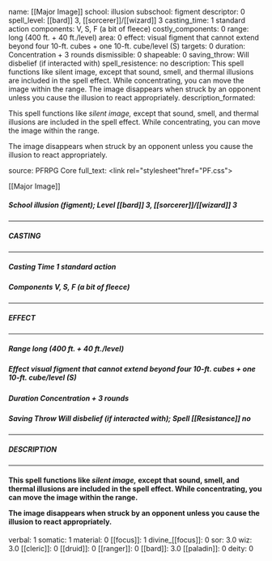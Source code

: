 name: [[Major Image]]
school: illusion
subschool: figment
descriptor: 0
spell_level: [[bard]] 3, [[sorcerer]]/[[wizard]] 3
casting_time: 1 standard action
components: V, S, F (a bit of fleece)
costly_components: 0
range: long (400 ft. + 40 ft./level)
area: 0
effect: visual figment that cannot extend beyond four 10-ft. cubes + one 10-ft. cube/level (S)
targets: 0
duration: Concentration + 3 rounds
dismissible: 0
shapeable: 0
saving_throw: Will disbelief (if interacted with)
spell_resistence: no
description: This spell functions like silent image, except that sound, smell, and thermal illusions are included in the spell effect. While concentrating, you can move the image within the range.  The image disappears when struck by an opponent unless you cause the illusion to react appropriately.
description_formated: <p>This spell functions like <i>silent image,</i> except that sound, smell, and thermal illusions are included in the spell effect. While concentrating, you can move the image within the range.</p><p>The image disappears when struck by an opponent unless you cause the illusion to react appropriately.</p>
source: PFRPG Core
full_text: <link rel="stylesheet"href="PF.css"><div class="heading"><p class="alignleft">[[Major Image]]</p><div style="clear: both;"></div></div><div><h5><b>School </b>illusion (figment); <b>Level </b>[[bard]] 3, [[sorcerer]]/[[wizard]] 3</h5></div><hr/><div><h5><b>CASTING</b></h5></div><hr/><div><h5><b>Casting Time </b>1 standard action</h5><h5><b>Components </b>V, S, F (a bit of fleece)</h5></div><hr/><div><h5><b>EFFECT</b></h5></div><hr/><div><h5><b>Range </b>long (400 ft. + 40 ft./level)</h5><h5><b>Effect </b>visual figment that cannot extend beyond four 10-ft. cubes + one 10-ft. cube/level (S)</h5><h5><b>Duration </b>Concentration + 3 rounds</h5><h5><b>Saving Throw </b>Will disbelief (if interacted with); <b>Spell [[Resistance]] </b>no</h5></div><hr/><div><h5><b>DESCRIPTION</b></h5></div><hr/><div><h4><p>This spell functions like <i>silent image,</i> except that sound, smell, and thermal illusions are included in the spell effect. While concentrating, you can move the image within the range.</p><p>The image disappears when struck by an opponent unless you cause the illusion to react appropriately.</p></h4></div>
verbal: 1
somatic: 1
material: 0
[[focus]]: 1
divine_[[focus]]: 0
sor: 3.0
wiz: 3.0
[[cleric]]: 0
[[druid]]: 0
[[ranger]]: 0
[[bard]]: 3.0
[[paladin]]: 0
deity: 0
